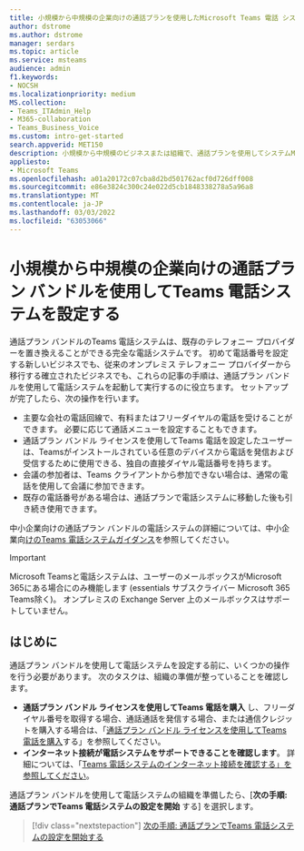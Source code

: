 ```yaml
---
title: 小規模から中規模の企業向けの通話プランを使用したMicrosoft Teams 電話 システムの設定
author: dstrome
ms.author: dstrome
manager: serdars
ms.topic: article
ms.service: msteams
audience: admin
f1.keywords:
- NOCSH
ms.localizationpriority: medium
MS.collection:
- Teams_ITAdmin_Help
- M365-collaboration
- Teams_Business_Voice
ms.custom: intro-get-started
search.appverid: MET150
description: 小規模から中規模のビジネスまたは組織で、通話プランを使用してシステムMicrosoft Teams 電話を設定する方法について説明します。
appliesto:
- Microsoft Teams
ms.openlocfilehash: a01a20172c07cba8d2bd501762acf0d726dff008
ms.sourcegitcommit: e86e3824c300c24e022d5cb1848338278a5a96a8
ms.translationtype: MT
ms.contentlocale: ja-JP
ms.lasthandoff: 03/03/2022
ms.locfileid: "63053066"
---
```

# <a name="set-up-the-teams-phone-system-with-calling-plan-bundle-for-small-to-medium-businesses"></a>小規模から中規模の企業向けの通話プラン バンドルを使用してTeams 電話システムを設定する

通話プラン バンドルのTeams 電話システムは、既存のテレフォニー プロバイダーを置き換えることができる完全な電話システムです。 初めて電話番号を設定する新しいビジネスでも、従来のオンプレミス テレフォニー プロバイダーから移行する確立されたビジネスでも、これらの記事の手順は、通話プラン バンドルを使用して電話システムを起動して実行するのに役立ちます。 セットアップが完了したら、次の操作を行います。

* 主要な会社の電話回線で、有料またはフリーダイヤルの電話を受けることができます。 必要に応じて通話メニューを設定することもできます。
* 通話プラン バンドル ライセンスを使用してTeams 電話を設定したユーザーは、Teamsがインストールされている任意のデバイスから電話を発信および受信するために使用できる、独自の直接ダイヤル電話番号を持ちます。
* 会議の参加者は、Teams クライアントから参加できない場合は、通常の電話を使用して会議に参加できます。
* 既存の電話番号がある場合は、通話プランで電話システムに移動した後も引き続き使用できます。

中小企業向けの通話プラン バンドルの電話システムの詳細については、中小企業向[けのTeams 電話システムガイダンス](whats-business-voice.md)を参照してください。

> [!IMPORTANT]
> Microsoft Teamsと電話システムは、ユーザーのメールボックスがMicrosoft 365にある場合にのみ機能します (essentials サブスクライバー Microsoft 365 Teams除く)。 オンプレミスの Exchange Server 上のメールボックスはサポートしていません。

## <a name="before-you-begin"></a>はじめに

通話プラン バンドルを使用して電話システムを設定する前に、いくつかの操作を行う必要があります。 次のタスクは、組織の準備が整っていることを確認します。

* **通話プラン バンドル ライセンスを使用してTeams 電話を購入** し、フリーダイヤル番号を取得する場合、通話通話を発信する場合、または通信クレジットを購入する場合は、「[通話プラン バンドル ライセンスを使用してTeams 電話を購入](whats-business-voice.md#purchase-teams-phone-with-calling-plan-bundle-licenses)する」を参照してください。
* **インターネット接続が電話システムをサポートできることを確認します**。 詳細については、「[Teams 電話システムのインターネット接続を確認する」を参照してください](get-ready-internet.md)。

通話プラン バンドルを使用して電話システムの組織を準備したら、[**次の手順: 通話プランでTeams 電話システムの設定を開始** する] を選択します。

> [!div class="nextstepaction"]
> [次の手順: 通話プランでTeams 電話システムの設定を開始する](set-up-emergency-locations.md)
